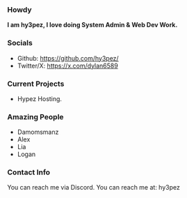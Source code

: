 ### Howdy 

**I am hy3pez, I love doing System Admin & Web Dev Work.**

### Socials 

- Github: https://github.com/hy3pez/
- Twitter/X: https://x.com/dylan6589

### Current Projects

- Hypez Hosting.

### Amazing People

- Damomsmanz
- Alex
- Lia
- Logan

### Contact Info

You can reach me via Discord. You can reach me at: hy3pez



